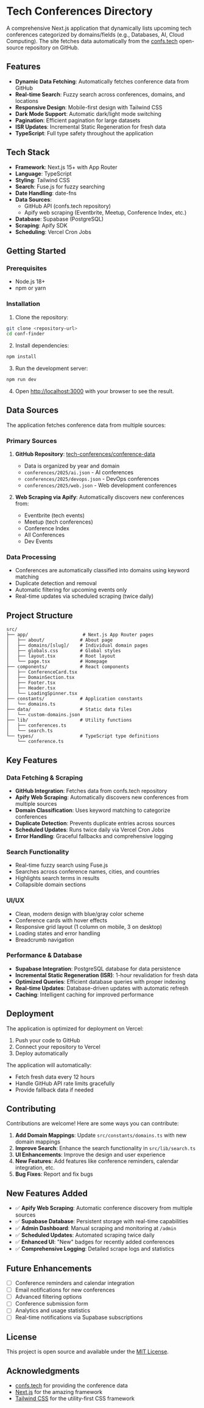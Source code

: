 # Tech Conferences Directory

A comprehensive Next.js application that dynamically lists upcoming tech conferences categorized by domains/fields (e.g., Databases, AI, Cloud Computing). The site fetches data automatically from the [confs.tech](https://github.com/tech-conferences/conference-data) open-source repository on GitHub.

## Features

- **Dynamic Data Fetching**: Automatically fetches conference data from GitHub
- **Real-time Search**: Fuzzy search across conferences, domains, and locations
- **Responsive Design**: Mobile-first design with Tailwind CSS
- **Dark Mode Support**: Automatic dark/light mode switching
- **Pagination**: Efficient pagination for large datasets
- **ISR Updates**: Incremental Static Regeneration for fresh data
- **TypeScript**: Full type safety throughout the application

## Tech Stack

- **Framework**: Next.js 15+ with App Router
- **Language**: TypeScript
- **Styling**: Tailwind CSS
- **Search**: Fuse.js for fuzzy searching
- **Date Handling**: date-fns
- **Data Sources**: 
  - GitHub API (confs.tech repository)
  - Apify web scraping (Eventbrite, Meetup, Conference Index, etc.)
- **Database**: Supabase (PostgreSQL)
- **Scraping**: Apify SDK
- **Scheduling**: Vercel Cron Jobs

## Getting Started

### Prerequisites

- Node.js 18+ 
- npm or yarn

### Installation

1. Clone the repository:
```bash
git clone <repository-url>
cd conf-finder
```

2. Install dependencies:
```bash
npm install
```

3. Run the development server:
```bash
npm run dev
```

4. Open [http://localhost:3000](http://localhost:3000) with your browser to see the result.

## Data Sources

The application fetches conference data from multiple sources:

### Primary Sources
1. **GitHub Repository**: [tech-conferences/conference-data](https://github.com/tech-conferences/conference-data)
   - Data is organized by year and domain
   - `conferences/2025/ai.json` - AI conferences
   - `conferences/2025/devops.json` - DevOps conferences
   - `conferences/2025/web.json` - Web development conferences

2. **Web Scraping via Apify**: Automatically discovers new conferences from:
   - Eventbrite (tech events)
   - Meetup (tech conferences)
   - Conference Index
   - All Conferences
   - Dev Events

### Data Processing
- Conferences are automatically classified into domains using keyword matching
- Duplicate detection and removal
- Automatic filtering for upcoming events only
- Real-time updates via scheduled scraping (twice daily)

## Project Structure

```
src/
├── app/                    # Next.js App Router pages
│   ├── about/             # About page
│   ├── domains/[slug]/    # Individual domain pages
│   ├── globals.css        # Global styles
│   ├── layout.tsx         # Root layout
│   └── page.tsx           # Homepage
├── components/            # React components
│   ├── ConferenceCard.tsx
│   ├── DomainSection.tsx
│   ├── Footer.tsx
│   ├── Header.tsx
│   └── LoadingSpinner.tsx
├── constants/             # Application constants
│   └── domains.ts
├── data/                  # Static data files
│   └── custom-domains.json
├── lib/                   # Utility functions
│   ├── conferences.ts
│   └── search.ts
└── types/                 # TypeScript type definitions
    └── conference.ts
```

## Key Features

### Data Fetching & Scraping
- **GitHub Integration**: Fetches data from confs.tech repository
- **Apify Web Scraping**: Automatically discovers new conferences from multiple sources
- **Domain Classification**: Uses keyword matching to categorize conferences
- **Duplicate Detection**: Prevents duplicate entries across sources
- **Scheduled Updates**: Runs twice daily via Vercel Cron Jobs
- **Error Handling**: Graceful fallbacks and comprehensive logging

### Search Functionality
- Real-time fuzzy search using Fuse.js
- Searches across conference names, cities, and countries
- Highlights search terms in results
- Collapsible domain sections

### UI/UX
- Clean, modern design with blue/gray color scheme
- Conference cards with hover effects
- Responsive grid layout (1 column on mobile, 3 on desktop)
- Loading states and error handling
- Breadcrumb navigation

### Performance & Database
- **Supabase Integration**: PostgreSQL database for data persistence
- **Incremental Static Regeneration (ISR)**: 1-hour revalidation for fresh data
- **Optimized Queries**: Efficient database queries with proper indexing
- **Real-time Updates**: Database-driven updates with automatic refresh
- **Caching**: Intelligent caching for improved performance

## Deployment

The application is optimized for deployment on Vercel:

1. Push your code to GitHub
2. Connect your repository to Vercel
3. Deploy automatically

The application will automatically:
- Fetch fresh data every 12 hours
- Handle GitHub API rate limits gracefully
- Provide fallback data if needed

## Contributing

Contributions are welcome! Here are some ways you can contribute:

1. **Add Domain Mappings**: Update `src/constants/domains.ts` with new domain mappings
2. **Improve Search**: Enhance the search functionality in `src/lib/search.ts`
3. **UI Enhancements**: Improve the design and user experience
4. **New Features**: Add features like conference reminders, calendar integration, etc.
5. **Bug Fixes**: Report and fix bugs

## New Features Added

- ✅ **Apify Web Scraping**: Automatic conference discovery from multiple sources
- ✅ **Supabase Database**: Persistent storage with real-time capabilities
- ✅ **Admin Dashboard**: Manual scraping and monitoring at `/admin`
- ✅ **Scheduled Updates**: Automated scraping twice daily
- ✅ **Enhanced UI**: "New" badges for recently added conferences
- ✅ **Comprehensive Logging**: Detailed scrape logs and statistics

## Future Enhancements

- [ ] Conference reminders and calendar integration
- [ ] Email notifications for new conferences
- [ ] Advanced filtering options
- [ ] Conference submission form
- [ ] Analytics and usage statistics
- [ ] Real-time notifications via Supabase subscriptions

## License

This project is open source and available under the [MIT License](LICENSE).

## Acknowledgments

- [confs.tech](https://github.com/tech-conferences/conference-data) for providing the conference data
- [Next.js](https://nextjs.org/) for the amazing framework
- [Tailwind CSS](https://tailwindcss.com/) for the utility-first CSS framework
